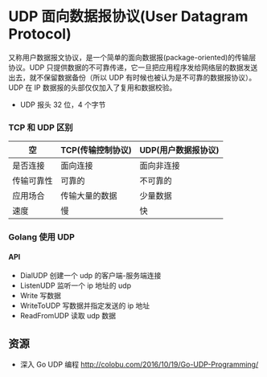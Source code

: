 # UDP 面向数据报协议(User Datagram Protocol)

又称用户数据报文协议，是一个简单的面向数据报(package-oriented)的传输层协议。UDP 只提供数据的不可靠传递，它一旦把应用程序发给网络层的数据发送出去，就不保留数据备份（所以 UDP 有时候也被认为是不可靠的数据报协议）。UDP 在 IP 数据报的头部仅仅加入了复用和数据校验。

* UDP 报头 32 位，4 个字节

### TCP 和 UDP 区别

| 空         | TCP(传输控制协议) | UDP(用户数据报协议) |
| ---------- | ----------------- | ------------------- |
| 是否连接   | 面向连接          | 面向非连接          |
| 传输可靠性 | 可靠的            | 不可靠的            |
| 应用场合   | 传输大量的数据    | 少量数据            |
| 速度       | 慢                | 快                  |

### Golang 使用 UDP

#### API

* DialUDP 创建一个 udp 的客户端-服务端连接
* ListenUDP 监听一个 ip 地址的 udp
* Write 写数据
* WriteToUDP 写数据并指定发送的 ip 地址
* ReadFromUDP 读取 udp 数据

## 资源

* 深入 Go UDP 编程 http://colobu.com/2016/10/19/Go-UDP-Programming/
